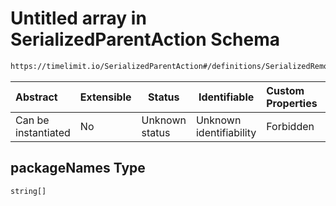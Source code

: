 # Untitled array in SerializedParentAction Schema

```txt
https://timelimit.io/SerializedParentAction#/definitions/SerializedRemoveCategoryAppsAction/properties/packageNames
```




| Abstract            | Extensible | Status         | Identifiable            | Custom Properties | Additional Properties | Access Restrictions | Defined In                                                                                        |
| :------------------ | ---------- | -------------- | ----------------------- | :---------------- | --------------------- | ------------------- | ------------------------------------------------------------------------------------------------- |
| Can be instantiated | No         | Unknown status | Unknown identifiability | Forbidden         | Allowed               | none                | [SerializedParentAction.schema.json\*](SerializedParentAction.schema.json "open original schema") |

## packageNames Type

`string[]`
